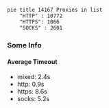 
```mermaid
pie title 14167 Proxies in list
    "HTTP" : 10772
    "HTTPS": 1066
    "SOCKS" : 2601
```

### Some Info
#### Average Timeout

- mixed: 2.4s
- http: 0.9s
- https: 8.6s
- socks: 5.2s